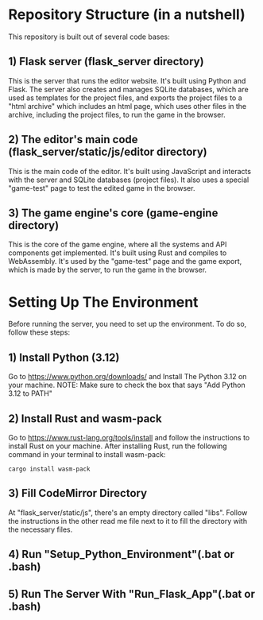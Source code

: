 # Repository Structure (in a nutshell)
This repository is built out of several code bases:
## 1) Flask server (flask_server directory)
This is the server that runs the editor website. It's built using Python and Flask.
The server also creates and manages SQLite databases, which are used as templates for the project files, and exports the project files to a "html archive" which includes an html page, which uses other files in the archive, including the project files, to run the game in the browser.
## 2) The editor's main code (flask_server/static/js/editor directory)
This is the main code of the editor. It's built using JavaScript and interacts with the server and SQLite databases (project files). It also uses a special "game-test" page to test the edited game in the browser.
## 3) The game engine's core (game-engine directory)
This is the core of the game engine, where all the systems and API components get implemented. It's built using Rust and compiles to WebAssembly. It's used by the "game-test" page and the game export, which is made by the server, to run the game in the browser.
# Setting Up The Environment
Before running the server, you need to set up the environment. To do so, follow these steps:
## 1) Install Python (3.12)
Go to https://www.python.org/downloads/ and Install The Python 3.12 on your machine.
NOTE: Make sure to check the box that says "Add Python 3.12 to PATH"
## 2) Install Rust and wasm-pack
Go to https://www.rust-lang.org/tools/install and follow the instructions to install Rust on your machine. After installing Rust, run the following command in your terminal to install wasm-pack:
```
cargo install wasm-pack
```
## 3) Fill CodeMirror Directory
At "flask_server/static/js", there's an empty directory called "libs". Follow the instructions in the other read me file next to it to fill the directory with the necessary files.
## 4) Run "Setup_Python_Environment"(.bat or .bash)
## 5) Run The Server With "Run_Flask_App"(.bat or .bash)

